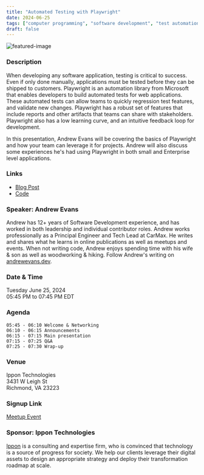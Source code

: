 ```yaml
---
title: "Automated Testing with Playwright"
date: 2024-06-25
tags: ["computer programming", "software development", "test automation", "web development", "technology", "meetup"]
draft: false
---
```


![featured-image](/images/2024-06-25-img.jpeg)

### Description
When developing any software application, testing is critical to success. Even if only done manually, applications must be tested before they can be shipped to customers. Playwright is an automation library from Microsoft that enables developers to build automated tests for web applications. These automated tests can allow teams to quickly regression test features, and validate new changes. Playwright has a robust set of features that include reports and other artifacts that teams can share with stakeholders. Playwright also has a low learning curve, and an intuitive feedback loop for development.

In this presentation, Andrew Evans will be covering the basics of Playwright and how your team can leverage it for projects. Andrew will also discuss some experiences he's had using Playwright in both small and Enterprise level applications.

### Links
* [Blog Post](https://andrewevans.dev/blog/2024-04-28-playwright-a-high-level-overview/)
* [Code](https://github.com/andrewevans0102/playwright-starter-meetup-demo)

### Speaker: Andrew Evans
Andrew has 12+ years of Software Development experience, and has worked in both leadership and individual contributor roles. Andrew works professionally as a Principal Engineer and Tech Lead at CarMax. He writes and shares what he learns in online publications as well as meetups and events.
When not writing code, Andrew enjoys spending time with his wife & son as well as woodworking & hiking. Follow Andrew's writing on [andrewevans.dev](https://andrewevans.dev).

### Date & Time
Tuesday June 25, 2024  
05:45 PM to 07:45 PM EDT

### Agenda
```
05:45 - 06:10 Welcome & Networking
06:10 - 06:15 Announcements
06:15 - 07:15 Main presentation
07:15 - 07:25 Q&A
07:25 - 07:30 Wrap-up
```

### Venue
Ippon Technologies  
3431 W Leigh St  
Richmond, VA 23223
 
### Signup Link
[Meetup Event](https://www.meetup.com/rva-software-development-user-group/events/301470201/)

### Sponsor: Ippon Technologies
[Ippon](https://ipponusa.com/) is a consulting and expertise firm, who is convinced that technology is a source of progress for society. We help our clients leverage their digital assets to design an appropriate strategy and deploy their transformation roadmap at scale.

 
